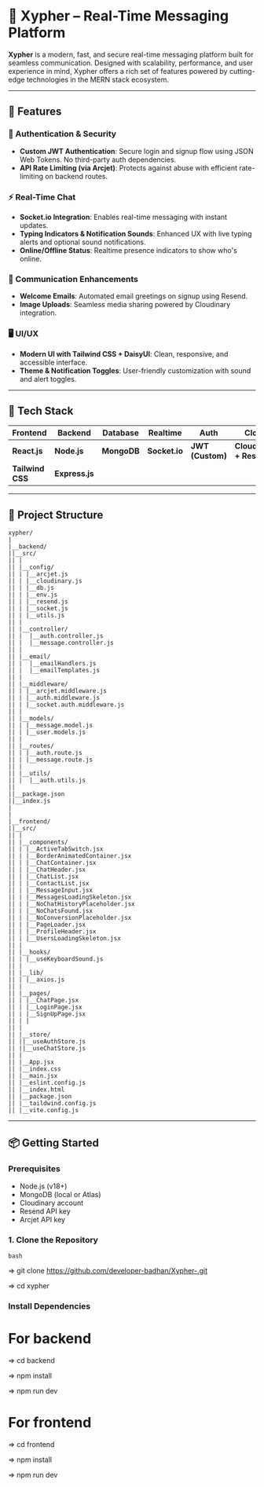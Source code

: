 # 💬 Xypher – Real-Time Messaging Platform

**Xypher** is a modern, fast, and secure real-time messaging platform built for seamless communication. Designed with scalability, performance, and user experience in mind, Xypher offers a rich set of features powered by cutting-edge technologies in the MERN stack ecosystem.

---

## 🚀 Features

### 🔐 Authentication & Security
- **Custom JWT Authentication**: Secure login and signup flow using JSON Web Tokens. No third-party auth dependencies.
- **API Rate Limiting (via Arcjet)**: Protects against abuse with efficient rate-limiting on backend routes.

### ⚡ Real-Time Chat
- **Socket.io Integration**: Enables real-time messaging with instant updates.
- **Typing Indicators & Notification Sounds**: Enhanced UX with live typing alerts and optional sound notifications.
- **Online/Offline Status**: Realtime presence indicators to show who's online.

### 📨 Communication Enhancements
- **Welcome Emails**: Automated email greetings on signup using Resend.
- **Image Uploads**: Seamless media sharing powered by Cloudinary integration.

### 🖥️ UI/UX
- **Modern UI with Tailwind CSS + DaisyUI**: Clean, responsive, and accessible interface.
- **Theme & Notification Toggles**: User-friendly customization with sound and alert toggles.

---

## 🧰 Tech Stack

| Frontend | Backend | Database | Realtime | Auth | Cloud | State |
|----------|---------|----------|----------|------|--------|--------|
| **React.js** | **Node.js** | **MongoDB** | **Socket.io** | **JWT (Custom)** | **Cloudinary + Resend** | **Zustand** |
| **Tailwind CSS** | **Express.js** |  |  |  |  |  |

---

## 📁 Project Structure
```
xypher/
|
|__backend/
||__src/
|| |
|| |__config/
|| | |__arcjet.js
|| | |__cloudinary.js
|| | |__db.js
|| | |__env.js
|| | |__resend.js
|| | |__socket.js
|| | |__utils.js
|| |
|| |__controller/
|| |  |__auth.controller.js
|| |  |__message.controller.js
|| |
|| |__email/
|| |  |__emailHandlers.js
|| |  |__emailTemplates.js
|| |
|| |__middleware/
|| | |__arcjet.middleware.js
|| | |__auth.middleware.js
|| | |__socket.auth.middleware.js
|| |
|| |__models/
|| | |__message.model.js
|| | |__user.models.js
|| |
|| |__routes/
|| | |__auth.route.js
|| | |__message.route.js
|| |
|| |__utils/
|| |  |__auth.utils.js
||
||__package.json
||__index.js
|
|
|__frontend/
||__src/
|| |
|| |__components/
|| | |__ActiveTabSwitch.jsx
|| | |__BorderAnimatedContainer.jsx
|| | |__ChatContainer.jsx
|| | |__ChatHeader.jsx
|| | |__ChatList.jsx
|| | |__ContactList.jsx
|| | |__MessageInput.jsx
|| | |__MessagesLoadingSkeleton.jsx
|| | |__NoChatHistoryPlaceholder.jsx
|| | |__NoChatsFound.jsx
|| | |__NoConversionPlaceholder.jsx
|| | |__PageLoader.jsx
|| | |__ProfileHeader.jsx
|| | |__UsersLoadingSkeleton.jsx
|| |
|| |__hooks/
|| | |__useKeyboardSound.js
|| |
|| |__lib/
|| | |__axios.js
|| |
|| |__pages/
|| | |__ChatPage.jsx
|| | |__LoginPage.jsx
|| | |__SignUpPage.jsx
|| | |
|| |
|| |__store/
|| ||__useAuthStore.js
|| ||__useChatStore.js
|| |
|| |__App.jsx
|| |__index.css
|| |__main.jsx
|| |__eslint.config.js
|| |__index.html
|| |__package.json
|| |__taildwind.config.js
|| |__vite.config.js
```


---

## 📦 Getting Started

### Prerequisites

- Node.js (v18+)
- MongoDB (local or Atlas)
- Cloudinary account
- Resend API key
- Arcjet API key

### 1. Clone the Repository

```bash ```

=> git clone https://github.com/developer-badhan/Xypher-.git

=> cd xypher


### Install Dependencies

# For backend
=> cd backend 

=> npm install

=> npm run dev


# For frontend
=> cd frontend

=> npm install

=> npm run dev


